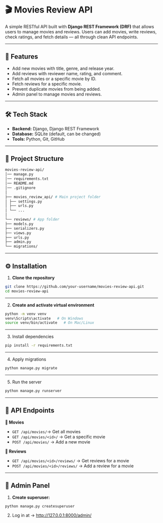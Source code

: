 # 🎬 Movies Review API  
A simple RESTful API built with **Django REST Framework (DRF)** that allows users to manage movies and reviews. Users can add movies, write reviews, check ratings, and fetch details — all through clean API endpoints.  

---

## 🚀 Features  
- Add new movies with title, genre, and release year.  
- Add reviews with reviewer name, rating, and comment.  
- Fetch all movies or a specific movie by ID.  
- Fetch reviews for a specific movie.  
- Prevent duplicate movies from being added.  
- Admin panel to manage movies and reviews.  

---

## 🛠️ Tech Stack  
- **Backend:** Django, Django REST Framework  
- **Database:** SQLite (default, can be changed)  
- **Tools:** Python, Git, GitHub  

---

## 📂 Project Structure  
``` bash
movies-review-api/
│── manage.py
│── requirements.txt
│── README.md
│── .gitignore
│
├── movies_review_api/ # Main project folder
│ ├── settings.py
│ ├── urls.py
│ └── ...
│
└── reviews/ # App folder
├── models.py
├── serializers.py
├── views.py
├── urls.py
├── admin.py
└── migrations/
```
---

## ⚙️ Installation  

1. **Clone the repository**  
```bash
git clone https://github.com/your-username/movies-review-api.git
cd movies-review-api
```
---

2. **Create and activate virtual environment**
``` bash
python -m venv venv
venv\Scripts\activate   # On Windows
source venv/bin/activate   # On Mac/Linux
```
---

3. Install dependencies
```bash
pip install -r requirements.txt
```
---

4. Apply migrations
``` bash
python manage.py migrate
```
---

5. Run the server
``` bash
python manage.py runserver
```
---

## 🔗 API Endpoints
**🎥 Movies**

- `GET /api/movies/`→ Get all movies
- `GET /api/movies/<id>/` → Get a specific movie
- `POST /api/movies/` → Add a new movie

**📝 Reviews**

- `GET /api/movies/<id>/reviews/` → Get reviews for a movie
- `POST /api/movies/<id>/reviews/` → Add a review for a movie
---

## 🔑 Admin Panel

1. **Create superuser:**
``` bash
python manage.py createsuperuser
```

2. Log in at → http://127.0.0.1:8000/admin/
